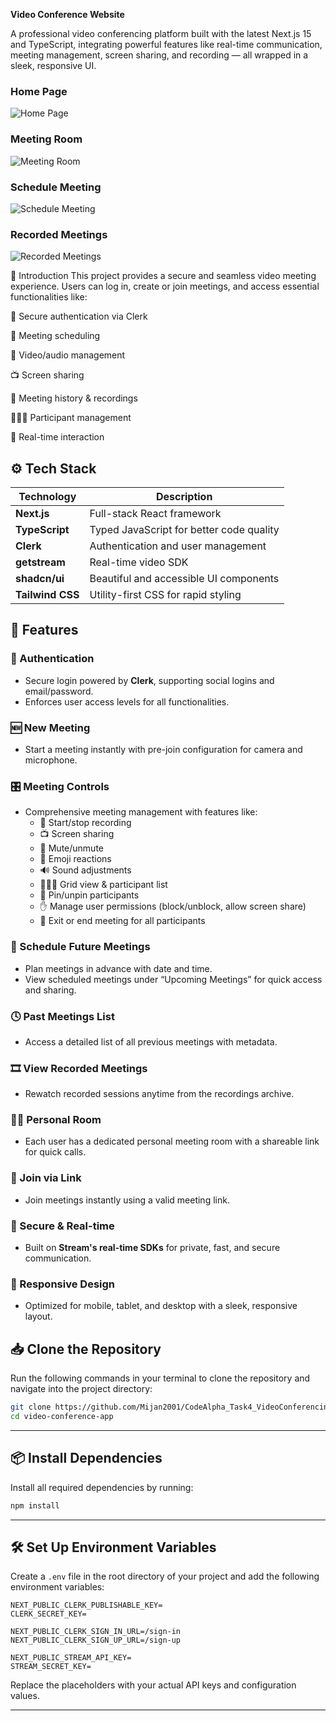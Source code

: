 **Video Conference Website**

A professional video conferencing platform built with the latest Next.js 15 and TypeScript, integrating powerful features like real-time communication, meeting management, screen sharing, and recording — all wrapped in a sleek, responsive UI.

### Home Page

![Home Page](project-screenshoots/home-page1.png)

### Meeting Room

![Meeting Room](project-screenshoots/home-page2.png)

### Schedule Meeting

![Schedule Meeting](project-screenshoots/home-page3.png)

### Recorded Meetings

![Recorded Meetings](project-screenshoots/home-page4.png)

📌 Introduction
This project provides a secure and seamless video meeting experience. Users can log in, create or join meetings, and access essential functionalities like:

🔐 Secure authentication via Clerk

📅 Meeting scheduling

🎥 Video/audio management

📺 Screen sharing

📂 Meeting history & recordings

🧑‍🤝‍🧑 Participant management

🔁 Real-time interaction

## ⚙️ Tech Stack

| Technology       | Description                              |
| ---------------- | ---------------------------------------- |
| **Next.js**      | Full-stack React framework               |
| **TypeScript**   | Typed JavaScript for better code quality |
| **Clerk**        | Authentication and user management       |
| **getstream**    | Real-time video SDK                      |
| **shadcn/ui**    | Beautiful and accessible UI components   |
| **Tailwind CSS** | Utility-first CSS for rapid styling      |

## 🚀 Features

### 🔐 Authentication

-   Secure login powered by **Clerk**, supporting social logins and email/password.
-   Enforces user access levels for all functionalities.

### 🆕 New Meeting

-   Start a meeting instantly with pre-join configuration for camera and microphone.

### 🎛️ Meeting Controls

-   Comprehensive meeting management with features like:
    -   🔴 Start/stop recording
    -   📺 Screen sharing
    -   🤫 Mute/unmute
    -   🎉 Emoji reactions
    -   🔊 Sound adjustments
    -   🧑‍🤝‍🧑 Grid view & participant list
    -   📌 Pin/unpin participants
    -   ✋ Manage user permissions (block/unblock, allow screen share)
    -   🏃 Exit or end meeting for all participants

### 📆 Schedule Future Meetings

-   Plan meetings in advance with date and time.
-   View scheduled meetings under “Upcoming Meetings” for quick access and sharing.

### 🕓 Past Meetings List

-   Access a detailed list of all previous meetings with metadata.

### 🎞️ View Recorded Meetings

-   Rewatch recorded sessions anytime from the recordings archive.

### 🧑‍💻 Personal Room

-   Each user has a dedicated personal meeting room with a shareable link for quick calls.

### 🔗 Join via Link

-   Join meetings instantly using a valid meeting link.

### 🔐 Secure & Real-time

-   Built on **Stream's real-time SDKs** for private, fast, and secure communication.

### 📱 Responsive Design

-   Optimized for mobile, tablet, and desktop with a sleek, responsive layout.

## 📥 Clone the Repository

Run the following commands in your terminal to clone the repository and navigate into the project directory:

```bash
git clone https://github.com/Mijan2001/CodeAlpha_Task4_VideoConferencing.git
cd video-conference-app
```

---

## 📦 Install Dependencies

Install all required dependencies by running:

```bash
npm install
```

---

## 🛠️ Set Up Environment Variables

Create a `.env` file in the root directory of your project and add the following environment variables:

```env
NEXT_PUBLIC_CLERK_PUBLISHABLE_KEY=
CLERK_SECRET_KEY=

NEXT_PUBLIC_CLERK_SIGN_IN_URL=/sign-in
NEXT_PUBLIC_CLERK_SIGN_UP_URL=/sign-up

NEXT_PUBLIC_STREAM_API_KEY=
STREAM_SECRET_KEY=
```

Replace the placeholders with your actual API keys and configuration values.

---
